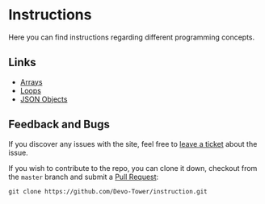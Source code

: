 # Instructions

Here you can find instructions regarding different programming concepts.

## Links

* [Arrays](./instruction/basic/array.md)
* [Loops](./instruction/basic/loop.md)
* [JSON Objects](./instruction/basic/json.md)

## Feedback and Bugs

If you discover any issues with the site, feel free to [leave a ticket](https://github.com/Devo-Tower/instruction/issues/new) about the issue. 

If you wish to contribute to the repo, you can clone it down, checkout from the `master` branch and submit a [Pull Request](https://github.com/Devo-Tower/instruction/compare):

```
git clone https://github.com/Devo-Tower/instruction.git
```